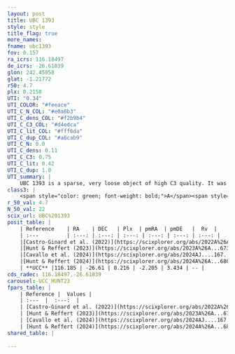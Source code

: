 ```yaml
---
layout: post
title: UBC 1393
style: style
title_flag: true
more_names: 
fname: ubc1393
fov: 0.157
ra_icrs: 116.18497
de_icrs: -26.61039
glon: 242.45058
glat: -1.21772
r50: 4.7
plx: 0.2158
UTI: "0.34"
UTI_COLOR: "#feeace"
UTI_C_N_COL: "#e0a6b3"
UTI_C_dens_COL: "#f2b9b4"
UTI_C_C3_COL: "#d4edca"
UTI_C_lit_COL: "#fff6da"
UTI_C_dup_COL: "#a6cab9"
UTI_C_N: 0.0
UTI_C_dens: 0.11
UTI_C_C3: 0.75
UTI_C_lit: 0.42
UTI_C_dup: 1.0
UTI_summary: |
    UBC 1393 is a sparse, very loose object of high C3 quality. It was recently reported in the literature.<br><br><span style="color: #99180f; font-weight: bold;">Warning: </span>contains less than 25 stars with <i>P>0.5</i> estimated.
class3: |
    <span style="color: green; font-weight: bold;">A</span><span style="color: #FFC300; font-weight: bold;">B</span>
r_50_val: 4.7
N_50_val: 22
scix_url: UBC%201393
posit_table: |
    | Reference    | RA    | DEC   | Plx  | pmRA  | pmDE   |  Rv  |
    | :---         | :---: | :---: | :---: | :---: | :---: | :---: |
    |[Castro-Ginard et al. (2022)](https://scixplorer.org/abs/2022A%26A...661A.118C) | 116.2 | -26.65 | 0.23 | -2.2 | 3.42 | -- |
    |[Hunt & Reffert (2023)](https://scixplorer.org/abs/2023A%26A...673A.114H) | 116.118 | -26.64 | 0.208 | -2.199 | 3.434 | -- |
    |[Cavallo et al. (2024)](https://scixplorer.org/abs/2024AJ....167...12C) | 116.131 | -26.62 | 0.211 | -- | -- | -- |
    |[Hunt & Reffert (2024)](https://scixplorer.org/abs/2024A%26A...686A..42H) | 116.118 | -26.64 | 0.208 | -2.199 | 3.434 | -- |
    | **UCC** |116.185 | -26.61 | 0.216 | -2.205 | 3.434 | -- | 
cds_radec: 116.18497,-26.61039
carousel: UCC_HUNT23
fpars_table: |
    | Reference |  Values |
    | :---  |  :---:  |
    | [Castro-Ginard et al. (2022)](https://scixplorer.org/abs/2022A%26A...661A.118C) | `AV=0.762, Dist=4682, logAge=8.042` |
    | [Hunt & Reffert (2023)](https://scixplorer.org/abs/2023A%26A...673A.114H) | `AV50=1.042, diffAV50=1.513, MOD50=13.051, logAge50=8.068` |
    | [Cavallo et al. (2024)](https://scixplorer.org/abs/2024AJ....167...12C) | `AV50=1.2, dMod50=12.68, logAge50=8.42, [Fe/H]50=-0.16` |
    | [Hunt & Reffert (2024)](https://scixplorer.org/abs/2024A%26A...686A..42H) | `MassJ=371.544` |
shared_table: |
    
---
```

